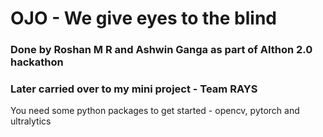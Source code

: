# OJO - We give eyes to the blind

### Done by Roshan M R and Ashwin Ganga as part of AIthon 2.0 hackathon

### Later carried over to my mini project - Team RAYS

You need some python packages to get started - opencv, pytorch and ultralytics
